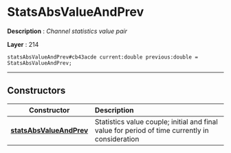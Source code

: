 # StatsAbsValueAndPrev

**Description** : *Channel statistics value pair*

**Layer** : 214

```tl
statsAbsValueAndPrev#cb43acde current:double previous:double = StatsAbsValueAndPrev;
```

---

## Constructors

| Constructor | Description |
| :---: | :--- |
| [**statsAbsValueAndPrev**](constructor/statsAbsValueAndPrev) | Statistics value couple; initial and final value for period of time currently in consideration |
